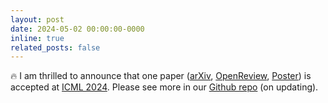```yaml
---
layout: post
date: 2024-05-02 00:00:00-0000
inline: true
related_posts: false
---
```


:fire: I am thrilled to announce that one paper ([arXiv](https://arxiv.org/abs/2405.04405), [OpenReview](https://openreview.net/forum?id=cxiqxDnrCx), [Poster](https://github.com/liupei101/MIREL/blob/main/docs/MIREL-Poster.png)) is accepted at [ICML 2024](https://openreview.net/group?id=ICML.cc/2024/Conference). Please see more in our [Github repo](https://github.com/liupei101/MIREL) (on updating). 